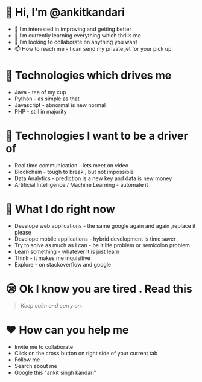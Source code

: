 # 👋 Hi, I’m @ankitkandari
- 👀 I’m interested in improving and getting better
- 🌱 I’m currently learning everything which thrills me
- 💞️ I’m looking to collaborate on anything you want
- 📫 How to reach me - I can send my private jet for your pick up

# :beers: Technologies which drives me
- Java - tea of my cup
- Python - as simple as that
- Javascript - abnormal is new normal
- PHP - still in majority

# :wine_glass: Technologies I want to be a driver of
- Real time communication - lets meet on video
- Blockchain - tough to break , but not impossible
- Data Analytics - prediction is a new key and data is new money
- Artificial Intelligence / Machine Learning - automate it

# :baby_bottle: What I do right now
- Develope web applications - the same google again and again ,replace it please
- Develope mobile applications - hybrid development is time saver
- Try to solve as much as I can - be it life problem or semicolon problem
- Learn something - whatever it is just learn
- Think - it makes me inquisitive
- Explore - on stackoverflow and google

# :sleepy: Ok I know you are tired . Read this
> *Keep calm and carry on.*

# :heart: How can you help me
- Invite me to collaborate
- Click on the cross button on right side of your current tab
- Follow me
- Search about me
- Google this "ankit singh kandari"
